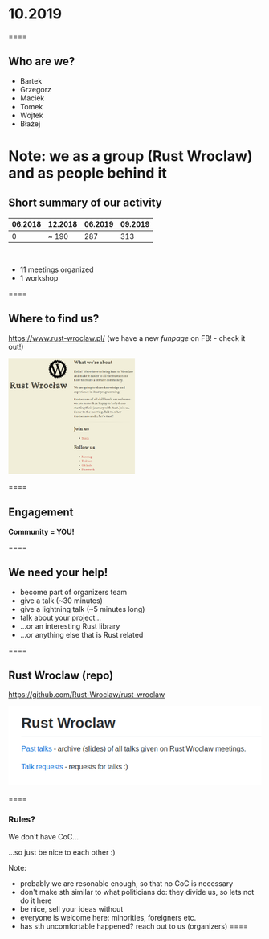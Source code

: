 # 10.2019
====

## Who are we?

* Bartek
* Grzegorz
* Maciek
* Tomek
* Wojtek
* Błażej

Note:
we as a group (Rust Wroclaw)
and as people behind it
====

## Short summary of our activity

|06.2018 | 12.2018 | 06.2019 | 09.2019 |
|--------|---------|---------|---------|
| 0 |~ 190 | 287 | 313 |

<br>

* 11 meetings organized
* 1 workshop

====

## Where to find us?

https://www.rust-wroclaw.pl/
(we have a new *funpage* on FB! - check it out!)

<img src="slides/rust-wroclaw-github.png" width="50%" height="50%"></img>

====

## Engagement

**Community = YOU!**

====

## We need your help!

* become part of organizers team
* give a talk (~30 minutes)
* give a lightning talk (~5 minutes long)
* talk about your project...
* ...or an interesting Rust library
* ...or anything else that is Rust related

====

## Rust Wroclaw (repo)

https://github.com/Rust-Wroclaw/rust-wroclaw

<img src="slides/rust-wroclaw-repo.png"></img>

====

### Rules?

We don't have CoC...

...so just be nice to each other :)

Note:
- probably we are resonable enough, so that no CoC is necessary
- don't make sth similar to what politicians do: they divide us, so lets not do it here
- be nice, sell your ideas without 
- everyone is welcome here: minorities, foreigners etc.
- has sth uncomfortable happened? reach out to us (organizers)
====
